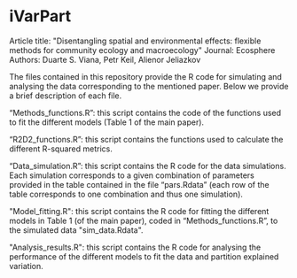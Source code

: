 # iVarPart

Article title: "Disentangling spatial and environmental effects: flexible methods for community ecology and macroecology"
Journal: Ecosphere
Authors: Duarte S. Viana, Petr Keil, Alienor Jeliazkov


The files contained in this repository provide the R code for simulating and analysing the data corresponding to the mentioned paper. Below we provide a brief description of each file.

“Methods_functions.R”: this script contains the code of the functions used to fit the different models (Table 1 of the main paper).

“R2D2_functions.R”: this script contains the functions used to calculate the different R-squared metrics.

“Data_simulation.R”: this script contains the R code for the data simulations. Each simulation corresponds to a given combination of parameters provided in the table contained in the file “pars.Rdata” (each row of the table corresponds to one combination and thus one simulation).

"Model_fitting.R": this script contains the R code for fitting the different models in Table 1 (of the main paper), coded in “Methods_functions.R”, to the simulated data "sim_data.Rdata". 

"Analysis_results.R": this script contains the R code for analysing the performance of the different models to fit the data and partition explained variation. 
